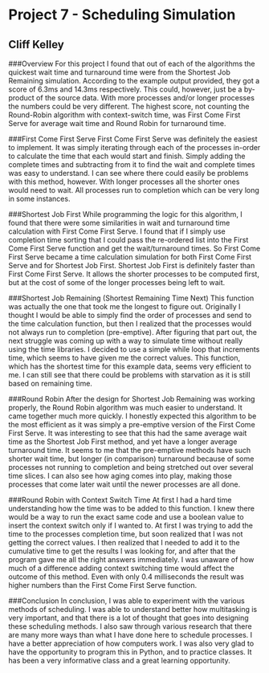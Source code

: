 Project 7 - Scheduling Simulation
=================================

Cliff Kelley
------------

###Overview
For this project I found that out of each of the algorithms the quickest wait time and turnaround time were from the Shortest Job Remaining simulation. According to the example output provided, they got a score of 6.3ms and 14.3ms respectively. This could, however, just be a by-product of the source data. With more processes and/or longer processes the numbers could be very different. The highest score, not counting the Round-Robin algorithm with context-switch time, was First Come First Serve for average wait time and Round Robin for turnaround time.

###First Come First Serve
First Come First Serve was definitely the easiest to implement. It was simply iterating through each of the processes in-order to calculate the time that each would start and finish. Simply adding the complete times and subtracting from it to find the wait and complete times was easy to understand. I can see where there could easily be problems with this method, however. With longer processes all the shorter ones would need to wait. All processes run to completion which can be very long in some instances.

###Shortest Job First
While programming the logic for this algorithm, I found that there were some similarities in wait and turnaround time calculation with First Come First Serve. I found that if I simply use completion time sorting that I could pass the re-ordered list into the First Come First Serve function and get the wait/turnaround times. So First Come First Serve became a time calculation simulation for both First Come First Serve and for Shortest Job First. Shortest Job First is definitely faster than First Come First Serve. It allows the shorter processes to be computed first, but at the cost of some of the longer processes being left to wait.

###Shortest Job Remaining (Shortest Remaining Time Next)
This function was actually the one that took me the longest to figure out. Originally I thought I would be able to simply find the order of processes and send to the time calculation function, but then I realized that the processes would not always run to completion (pre-emptive). After figuring that part out, the next struggle was coming up with a way to simulate time without really using the time libraries. I decided to use a simple while loop that increments time, which seems to have given me the correct values. This function, which has the shortest time for this example data, seems very efficient to me. I can still see that there could be problems with starvation as it is still based on remaining time.

###Round Robin
After the design for Shortest Job Remaining was working properly, the Round Robin algorithm was much easier to understand. It came together much more quickly. I honestly expected this algorithm to be the most efficient as it was simply a pre-emptive version of the First Come First Serve. It was interesting to see that this had the same average wait time as the Shortest Job First method, and yet have a longer average turnaround time. It seems to me that the pre-emptive methods have such shorter wait time, but longer (in comparison) turnaround because of some processes not running to completion and being stretched out over several time slices. I can also see how aging comes into play, making those processes that come later wait until the newer processes are all done.

###Round Robin with Context Switch Time
At first I had a hard time understanding how the time was to be added to this function. I knew there would be a way to run the exact same code and use a boolean value to insert the context switch only if I wanted to. At first I was trying to add the time to the processes completion time, but soon realized that I was not getting the correct values. I then realized that I needed to add it to the cumulative time to get the results I was looking for, and after that the program gave me all the right answers immediately. I was unaware of how much of a difference adding context switching time would affect the outcome of this method. Even with only 0.4 milliseconds the result was higher numbers than the First Come First Serve function.

###Conclusion
In conclusion, I was able to experiment with the various methods of scheduling. I was able to understand better how multitasking is very important, and that there is a lot of thought that goes into designing these scheduling methods. I also saw through various research that there are many more ways than what I have done here to schedule processes. I have a better appreciation of how computers work. I was also very glad to have the opportunity to program this in Python, and to practice classes. It has been a very informative class and a great learning opportunity.
